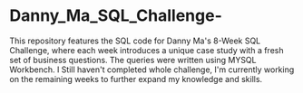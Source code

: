 # Danny_Ma_SQL_Challenge-
This repository features the SQL code for Danny Ma's 8-Week SQL Challenge, 
where each week introduces a unique case study with a fresh set of business questions.
The queries were written using MYSQL Workbench.
I Still haven't completed whole challenge, I'm currently working on the remaining weeks to further expand my knowledge and skills.

